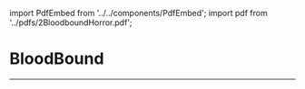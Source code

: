 import PdfEmbed from '../../components/PdfEmbed';
import pdf from '../pdfs/2BloodboundHorror.pdf';


# BloodBound  
---

<PdfEmbed src={pdf} />